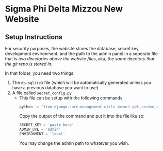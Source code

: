 # Sigma Phi Delta Mizzou New Website
## Setup Instructions
For security purposes, the website stores the database, secret key, development environment, and the path to the admin panel in a seperate file that is *two directories above the website files*, aka, *the same directory that the git repo is stored in*.

In that folder, you need two things:

1. The `db.sqlite3` file (which will be automatically generated unless you have a previous database you want to use)
2. A file called `secret_config.py`
    - This file can be setup with the following commands
        ```bash
        python -c "from django.core.management.utils import get_random_secret_key; print(get_random_secret_key())"
        ```
        Copy the output of the command and put it into the file like so:
        ```python
        SECRET_KEY = 'paste here'
        ADMIN_URL = 'admin'
        ENVIRONMENT = 'local'
        ```
        You may change the admin path to whatever you wish.
